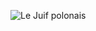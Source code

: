 ![Le Juif polonais](https://upload.wikimedia.org/wikipedia/commons/thumb/6/6d/Poster_for_Quo_Vadis_%281913_silent_film%29_-_Lygia_Bound_to_the_Wild_Bull.jpg/350px-Poster_for_Quo_Vadis_%281913_silent_film%29_-_Lygia_Bound_to_the_Wild_Bull.jpg)